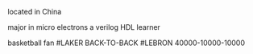 located in China

major in micro electrons
a verilog HDL learner

basketball fan 
#LAKER BACK-TO-BACK 
#LEBRON 40000-10000-10000
